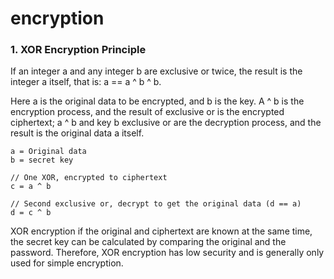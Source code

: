 # encryption

### 1. XOR Encryption Principle

If an integer a and any integer b are exclusive or twice, the result is the integer a itself, that is: a == a ^ b ^ b.

Here a is the original data to be encrypted, and b is the key. A ^ b is the encryption process, and the result of exclusive or is the encrypted ciphertext; a ^ b and key b exclusive or are the decryption process, and the result is the original data a itself.

    a = Original data
    b = secret key

    // One XOR, encrypted to ciphertext
    c = a ^ b

    // Second exclusive or, decrypt to get the original data (d == a)
    d = c ^ b

XOR encryption if the original and ciphertext are known at the same time, the secret key can be calculated by comparing the original and the password. Therefore, XOR encryption has low security and is generally only used for simple encryption.

